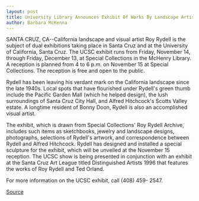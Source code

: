 ```yaml
---
layout: post
title: University Library Announces Exhibit Of Works By Landscape Artist Roy Rydell
author: Barbara McKenna
---
```


SANTA CRUZ, CA--California landscape and visual artist Roy Rydell  is the subject of dual exhibitions taking place in Santa Cruz and at  the University of California, Santa Cruz. The UCSC exhibit runs from  Friday, November 14, through Friday, December 13, at Special  Collections in the McHenry Library. A reception is planned from 4 to  6 p.m. on November 15 at Special Collections. The reception is free  and open to the public.

Rydell has been leaving his verdant mark on the California  landscape since the late 1940s. Local spots that have flourished  under Rydell's green thumb include the Pacific Garden Mall (which he  helped design), the lush surroundings of Santa Cruz City Hall, and  Alfred Hitchcock's Scotts Valley estate. A longtime resident of  Bonny Doon, Rydell is also an accomplished visual artist.

The exhibit, which is drawn from Special Collections' Roy  Rydell Archive, includes such items as sketchbooks, jewelry and  landscape designs, photographs, selections of Rydell's artwork, and  correspondence between Rydell and Alfred Hitchcock. Rydell has  designed and installed a special sculpture for the exhibit, which will  be unveiled at the November 15 reception. The UCSC show is being  presented in conjunction with an exhibit at the Santa Cruz Art  League titled Distinguished Artists 1996 that features the works of  Roy Rydell and Ted Orland.

For more information on the UCSC exhibit, call (408) 459- 2547.

[Source](http://www1.ucsc.edu/news_events/press_releases/archive/96-97/11-96/110796-UCSC_library_announ.html "Permalink to 110796-UCSC_library_announ")
